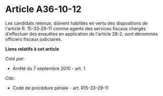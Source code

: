# Article A36-10-12

Les candidats retenus, dûment habilités en vertu des dispositions de l'article R. 15-33-29-11 comme agents des services
fiscaux chargés d'effectuer des enquêtes en application de l'article 28-2, sont dénommés officiers fiscaux judiciaires.

**Liens relatifs à cet article**

_Créé par_:

  - Arrêté du 7 septembre 2010 - art. 1

_Cite_:

  - Code de procédure pénale - art. R15-33-29-11
